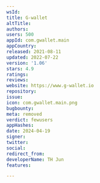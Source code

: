 ```yaml
---
wsId: 
title: G-wallet
altTitle: 
authors: 
users: 500
appId: com.gwallet.main
appCountry: 
released: 2021-08-11
updated: 2022-07-22
version: '1.06'
stars: 4.9
ratings: 
reviews: 
website: https://www.g-wallet.io
repository: 
issue: 
icon: com.gwallet.main.png
bugbounty: 
meta: removed
verdict: fewusers
appHashes: 
date: 2024-04-19
signer: 
twitter: 
social: 
redirect_from: 
developerName: TH Jun
features: 

---
```


